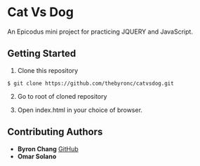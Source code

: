 # Cat Vs Dog
An Epicodus mini project for practicing JQUERY and JavaScript.

## Getting Started
1. Clone this repository
```
$ git clone https://github.com/thebyronc/catvsdog.git
```
2. Go to root of cloned repository

3. Open index.html in your choice of browser.

## Contributing Authors
- **Byron Chang** [GitHub](https://github.com/thebyronc)
- **Omar Solano**
